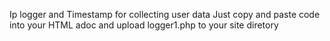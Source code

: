 Ip logger and Timestamp for collecting user data
Just copy and paste code into your HTML adoc and upload logger1.php to your site diretory 
